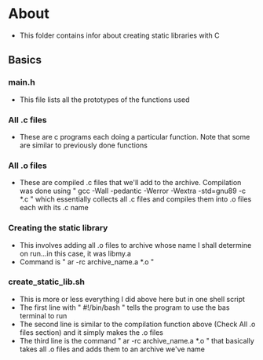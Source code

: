 # About
- This folder contains infor about creating static libraries with C

## Basics
### main.h
- This file lists all the prototypes of the functions used

### All .c files
- These are c programs each doing a particular function. Note that some are similar to previously done functions

### All .o files
- These are compiled .c files that we'll add to the archive. Compilation was done using " gcc -Wall -pedantic -Werror -Wextra -std=gnu89 -c *.c  " which essentially collects all .c files and compiles them into .o files each with its .c name

### Creating the static library
- This involves adding all .o files to archive whose name I shall determine on run...in this case, it was libmy.a
- Command is " ar -rc archive_name.a *.o "

### create_static_lib.sh
- This is more or less everything I did above here but in one shell script
- The first line with " #!/bin/bash  " tells the program to use the bas terminal to run
- The second line is similar to the compilation function above (Check All .o files section) and it simply makes the .o files
- The third line is the command " ar -rc archive_name.a *.o  " that basically takes all .o files and adds them to an archive we've name
